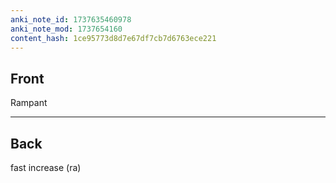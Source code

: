 ```yaml
---
anki_note_id: 1737635460978
anki_note_mod: 1737654160
content_hash: 1ce95773d8d7e67df7cb7d6763ece221
---
```


## Front

Rampant

<hr/>

## Back

fast increase (ra)